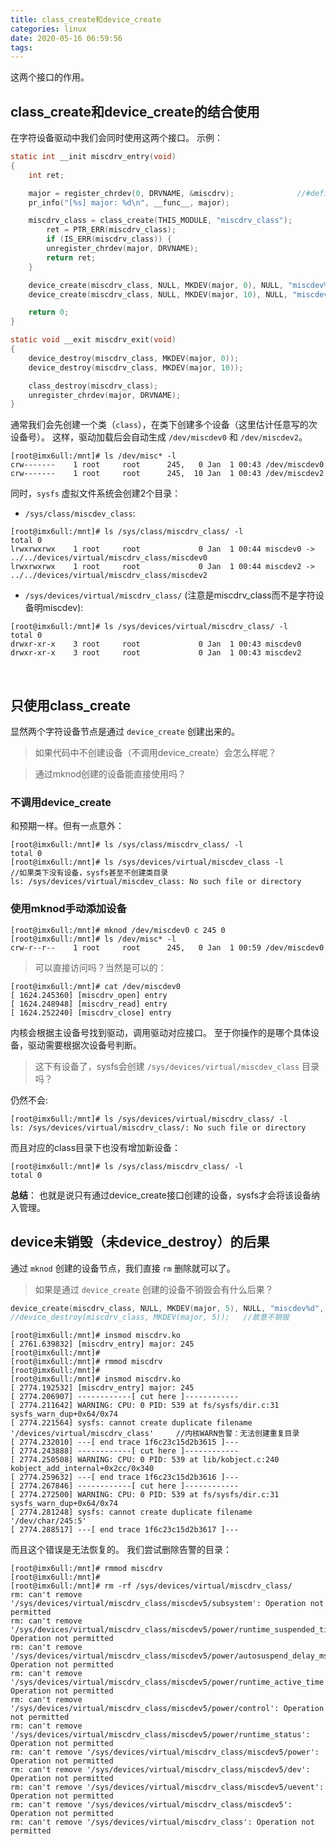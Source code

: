 ```yaml
---
title: class_create和device_create
categories: linux
date: 2020-05-16 06:59:56
tags:
---
```


这两个接口的作用。
<!--more-->

## class_create和device_create的结合使用
在字符设备驱动中我们会同时使用这两个接口。
示例：
```c
static int __init miscdrv_entry(void)
{
    int ret;

    major = register_chrdev(0, DRVNAME, &miscdrv);              //#define DRVNAME "miscdev"
    pr_info("[%s] major: %d\n", __func__, major);

    miscdrv_class = class_create(THIS_MODULE, "miscdrv_class");
        ret = PTR_ERR(miscdrv_class);
        if (IS_ERR(miscdrv_class)) {
        unregister_chrdev(major, DRVNAME);
        return ret;
    }   

    device_create(miscdrv_class, NULL, MKDEV(major, 0), NULL, "miscdev%d", 0); 
    device_create(miscdrv_class, NULL, MKDEV(major, 10), NULL, "miscdev%d", 2); 

    return 0;
}

static void __exit miscdrv_exit(void)
{
    device_destroy(miscdrv_class, MKDEV(major, 0));
    device_destroy(miscdrv_class, MKDEV(major, 10));

    class_destroy(miscdrv_class);
    unregister_chrdev(major, DRVNAME);
}
```
通常我们会先创建一个类（`class`），在类下创建多个设备（这里估计任意写的次设备号）。
这样，驱动加载后会自动生成 `/dev/miscdev0` 和 `/dev/miscdev2`。
```shell
[root@imx6ull:/mnt]# ls /dev/misc* -l
crw-------    1 root     root      245,   0 Jan  1 00:43 /dev/miscdev0
crw-------    1 root     root      245,  10 Jan  1 00:43 /dev/miscdev2
```
同时，`sysfs` 虚拟文件系统会创建2个目录：
* `/sys/class/miscdev_class`:
```shell
[root@imx6ull:/mnt]# ls /sys/class/miscdrv_class/ -l
total 0
lrwxrwxrwx    1 root     root             0 Jan  1 00:44 miscdev0 -> ../../devices/virtual/miscdrv_class/miscdev0
lrwxrwxrwx    1 root     root             0 Jan  1 00:44 miscdev2 -> ../../devices/virtual/miscdrv_class/miscdev2
```
* `/sys/devices/virtual/miscdrv_class/` (注意是miscdrv_class而不是字符设备明miscdev):
```shell
[root@imx6ull:/mnt]# ls /sys/devices/virtual/miscdrv_class/ -l
total 0
drwxr-xr-x    3 root     root             0 Jan  1 00:43 miscdev0
drwxr-xr-x    3 root     root             0 Jan  1 00:43 miscdev2
```
<br>

## 只使用class_create
显然两个字符设备节点是通过 `device_create` 创建出来的。
> 如果代码中不创建设备（不调用device_create）会怎么样呢？

> 通过mknod创建的设备能直接使用吗？

### 不调用device_create
和预期一样。但有一点意外：
```shell
[root@imx6ull:/mnt]# ls /sys/class/miscdrv_class/ -l
total 0
[root@imx6ull:/mnt]# ls /sys/devices/virtual/miscdev_class -l               //如果类下没有设备，sysfs甚至不创建类目录
ls: /sys/devices/virtual/miscdev_class: No such file or directory
```

### 使用mknod手动添加设备
```shell
[root@imx6ull:/mnt]# mknod /dev/miscdev0 c 245 0
[root@imx6ull:/mnt]# ls /dev/misc* -l
crw-r--r--    1 root     root      245,   0 Jan  1 00:59 /dev/miscdev0
```
> 可以直接访问吗？当然是可以的：

```shell
[root@imx6ull:/mnt]# cat /dev/miscdev0 
[ 1624.245360] [miscdrv_open] entry
[ 1624.248948] [miscdrv_read] entry
[ 1624.252240] [miscdrv_close] entry
```
内核会根据主设备号找到驱动，调用驱动对应接口。
至于你操作的是哪个具体设备，驱动需要根据次设备号判断。

> 这下有设备了，sysfs会创建 `/sys/devices/virtual/miscdev_class` 目录吗？

仍然不会:
```shell
[root@imx6ull:/mnt]# ls /sys/devices/virtual/miscdrv_class/ -l
ls: /sys/devices/virtual/miscdrv_class/: No such file or directory
```
而且对应的class目录下也没有增加新设备：
```shell
[root@imx6ull:/mnt]# ls /sys/class/miscdrv_class/ -l
total 0
```
**总结**：
也就是说只有通过device_create接口创建的设备，sysfs才会将该设备纳入管理。
<br>


## device未销毁（未device_destroy）的后果
通过 `mknod` 创建的设备节点，我们直接 `rm` 删除就可以了。
> 如果是通过 `device_create` 创建的设备不销毁会有什么后果？

```c
device_create(miscdrv_class, NULL, MKDEV(major, 5), NULL, "miscdev%d", 5);
//device_destroy(miscdrv_class, MKDEV(major, 5));   //故意不销毁
```

```shell
[root@imx6ull:/mnt]# insmod miscdrv.ko 
[ 2761.639832] [miscdrv_entry] major: 245
[root@imx6ull:/mnt]# 
[root@imx6ull:/mnt]# rmmod miscdrv 
[root@imx6ull:/mnt]# 
[root@imx6ull:/mnt]# insmod miscdrv.ko 
[ 2774.192532] [miscdrv_entry] major: 245
[ 2774.206907] ------------[ cut here ]------------
[ 2774.211642] WARNING: CPU: 0 PID: 539 at fs/sysfs/dir.c:31 sysfs_warn_dup+0x64/0x74
[ 2774.221564] sysfs: cannot create duplicate filename '/devices/virtual/miscdrv_class'     //内核WARN告警：无法创建重复目录
[ 2774.232010] ---[ end trace 1f6c23c15d2b3615 ]---
[ 2774.243888] ------------[ cut here ]------------
[ 2774.250508] WARNING: CPU: 0 PID: 539 at lib/kobject.c:240 kobject_add_internal+0x2cc/0x340
[ 2774.259632] ---[ end trace 1f6c23c15d2b3616 ]---
[ 2774.267846] ------------[ cut here ]------------
[ 2774.272500] WARNING: CPU: 0 PID: 539 at fs/sysfs/dir.c:31 sysfs_warn_dup+0x64/0x74
[ 2774.281248] sysfs: cannot create duplicate filename '/dev/char/245:5'
[ 2774.288517] ---[ end trace 1f6c23c15d2b3617 ]---
```
而且这个错误是无法恢复的。
我们尝试删除告警的目录：
```shell
[root@imx6ull:/mnt]# rmmod miscdrv 
[root@imx6ull:/mnt]# 
[root@imx6ull:/mnt]# rm -rf /sys/devices/virtual/miscdrv_class/
rm: can't remove '/sys/devices/virtual/miscdrv_class/miscdev5/subsystem': Operation not permitted
rm: can't remove '/sys/devices/virtual/miscdrv_class/miscdev5/power/runtime_suspended_time': Operation not permitted
rm: can't remove '/sys/devices/virtual/miscdrv_class/miscdev5/power/autosuspend_delay_ms': Operation not permitted
rm: can't remove '/sys/devices/virtual/miscdrv_class/miscdev5/power/runtime_active_time': Operation not permitted
rm: can't remove '/sys/devices/virtual/miscdrv_class/miscdev5/power/control': Operation not permitted
rm: can't remove '/sys/devices/virtual/miscdrv_class/miscdev5/power/runtime_status': Operation not permitted
rm: can't remove '/sys/devices/virtual/miscdrv_class/miscdev5/power': Operation not permitted
rm: can't remove '/sys/devices/virtual/miscdrv_class/miscdev5/dev': Operation not permitted
rm: can't remove '/sys/devices/virtual/miscdrv_class/miscdev5/uevent': Operation not permitted
rm: can't remove '/sys/devices/virtual/miscdrv_class/miscdev5': Operation not permitted
rm: can't remove '/sys/devices/virtual/miscdrv_class': Operation not permitted
```
<br>

